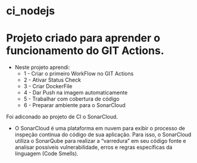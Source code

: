 # ci_nodejs
# Projeto criado para aprender o funcionamento do GIT Actions.

- Neste projeto aprendi:
  - 1 - Criar o primeiro WorkFlow no GIT Actions
  - 2 - Ativar Status Check
  - 3 - Criar DockerFile
  - 4 - Dar Push na imagem automaticamente
  - 5 - Trabalhar com cobertura de código
  - 6 - Preparar ambiente para o SonarCloud

Foi adiconado ao projeto de CI o SonarCloud.
- O SonarCloud é uma plataforma em nuvem para exibir o processo de inspeção continua do código de sua aplicação. Para isso, o SonarCloud utiliza o SonarQube para realizar a 
“varredura” em seu código fonte e analisar possíveis vulnerabilidade, erros e regras específicas da linguagem (Code Smells).

